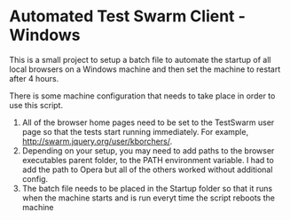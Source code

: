 Automated Test Swarm Client - Windows
================================
This is a small project to setup a batch file to automate the startup of all local browsers on a Windows machine and then set the machine to restart after 4 hours.

There is some machine configuration that needs to take place in order to use this script.

1. All of the browser home pages need to be set to the TestSwarm user page so that the tests start running immediately. For example, http://swarm.jquery.org/user/kborchers/.
2. Depending on your setup, you may need to add paths to the browser executables parent folder, to the PATH environment variable. I had to add the path to Opera but all of the others worked without additional config.
3. The batch file needs to be placed in the Startup folder so that it runs when the machine starts and is run everyt time the script reboots the machine